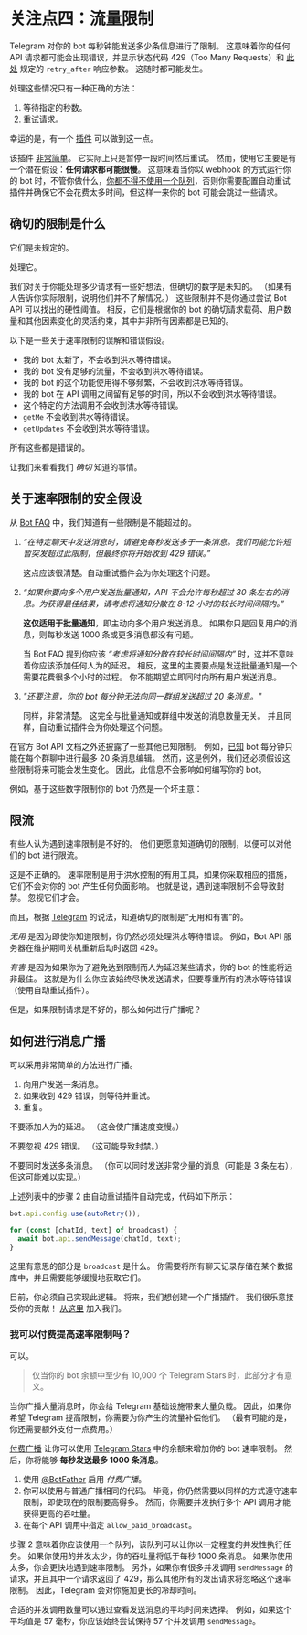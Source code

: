 # 关注点四：流量限制

Telegram 对你的 bot 每秒钟能发送多少条信息进行了限制。
这意味着你的任何 API 请求都可能会出现错误，并显示状态代码 429（Too Many Requests）和 [此处](https://core.telegram.org/bots/api#responseparameters) 规定的 `retry_after` 响应参数。
这随时都可能发生。

处理这些情况只有一种正确的方法：

1. 等待指定的秒数。
2. 重试请求。

幸运的是，有一个 [插件](../plugins/auto-retry) 可以做到这一点。

该插件 [非常简单](https://github.com/grammyjs/auto-retry/blob/main/src/mod.ts)。
它实际上只是暂停一段时间然后重试。
然而，使用它主要是有一个潜在假设：**任何请求都可能很慢**。
这意味着当你以 webhook 的方式运行你的 bot 时，不管你做什么，[你都不得不使用一个队列](../guide/deployment-types#及时结束-webhook-请求)，否则你需要配置自动重试插件并确保它不会花费太多时间，但这样一来你的 bot 可能会跳过一些请求。

## 确切的限制是什么

它们是未规定的。

处理它。

我们对关于你能处理多少请求有一些好想法，但确切的数字是未知的。
（如果有人告诉你实际限制，说明他们并不了解情况。）
这些限制并不是你通过尝试 Bot API 可以找出的硬性阈值。
相反，它们是根据你的 bot 的确切请求载荷、用户数量和其他因素变化的灵活约束，其中并非所有因素都是已知的。

以下是一些关于速率限制的误解和错误假设。

- 我的 bot 太新了，不会收到洪水等待错误。
- 我的 bot 没有足够的流量，不会收到洪水等待错误。
- 我的 bot 的这个功能使用得不够频繁，不会收到洪水等待错误。
- 我的 bot 在 API 调用之间留有足够的时间，所以不会收到洪水等待错误。
- 这个特定的方法调用不会收到洪水等待错误。
- `getMe` 不会收到洪水等待错误。
- `getUpdates` 不会收到洪水等待错误。

所有这些都是错误的。

让我们来看看我们 _确切_ 知道的事情。

## 关于速率限制的安全假设

从 [Bot FAQ](https://core.telegram.org/bots/faq#my-bot-is-hitting-limits-how-do-i-avoid-this) 中，我们知道有一些限制是不能超过的。

1. _“在特定聊天中发送消息时，请避免每秒发送多于一条消息。我们可能允许短暂突发超过此限制，但最终你将开始收到 429 错误。”_

   这点应该很清楚。自动重试插件会为你处理这个问题。

2. _“如果你要向多个用户发送批量通知，API 不会允许每秒超过 30 条左右的消息。为获得最佳结果，请考虑将通知分散在 8-12 小时的较长时间间隔内。”_

   **这仅适用于批量通知**，即主动向多个用户发送消息。
   如果你只是回复用户的消息，则每秒发送 1000 条或更多消息都没有问题。

   当 Bot FAQ 提到你应该 _“考虑将通知分散在较长时间间隔内”_ 时，这并不意味着你应该添加任何人为的延迟。
   相反，这里的主要要点是发送批量通知是一个需要花费很多个小时的过程。
   你不能期望立即同时向所有用户发送消息。

3. _"还要注意，你的 bot 每分钟无法向同一群组发送超过 20 条消息。"_

   同样，非常清楚。
   这完全与批量通知或群组中发送的消息数量无关。
   并且同样，自动重试插件会为你处理这个问题。

在官方 Bot API 文档之外还披露了一些其他已知限制。
例如，[已知](https://t.me/tdlibchat/146123) bot 每分钟只能在每个群聊中进行最多 20 条消息编辑。
然而，这是例外，我们还必须假设这些限制将来可能会发生变化。
因此，此信息不会影响如何编写你的 bot。

例如，基于这些数字限制你的 bot 仍然是一个坏主意：

## 限流

有些人认为遇到速率限制是不好的。
他们更愿意知道确切的限制，以便可以对他们的 bot 进行限流。

这是不正确的。
速率限制是用于洪水控制的有用工具，如果你采取相应的措施，它们不会对你的 bot 产生任何负面影响。
也就是说，遇到速率限制不会导致封禁。
忽视它们才会。

而且，根据 [Telegram](https://t.me/tdlibchat/47285) 的说法，知道确切的限制是“无用和有害”的。

_无用_ 是因为即使你知道限制，你仍然必须处理洪水等待错误。
例如，Bot API 服务器在维护期间关机重新启动时返回 429。

_有害_ 是因为如果你为了避免达到限制而人为延迟某些请求，你的 bot 的性能将远非最佳。
这就是为什么你应该始终尽快发送请求，但要尊重所有的洪水等待错误（使用自动重试插件）。

但是，如果限制请求是不好的，那么如何进行广播呢？

## 如何进行消息广播

可以采用非常简单的方法进行广播。

1. 向用户发送一条消息。
2. 如果收到 429 错误，则等待并重试。
3. 重复。

不要添加人为的延迟。
（这会使广播速度变慢。）

不要忽视 429 错误。
（这可能导致封禁。）

不要同时发送多条消息。
（你可以同时发送非常少量的消息（可能是 3 条左右），但这可能难以实现。）

上述列表中的步骤 2 由自动重试插件自动完成，代码如下所示：

```ts
bot.api.config.use(autoRetry());

for (const [chatId, text] of broadcast) {
  await bot.api.sendMessage(chatId, text);
}
```

这里有意思的部分是 `broadcast` 是什么。
你需要将所有聊天记录存储在某个数据库中，并且需要能够缓慢地获取它们。

目前，你必须自己实现此逻辑。
将来，我们想创建一个广播插件。
我们很乐意接受你的贡献！
[从这里](https://t.me/grammyjs) 加入我们。

### 我可以付费提高速率限制吗？

可以。

> 仅当你的 bot 余额中至少有 10,000 个 Telegram Stars 时，此部分才有意义。

当你广播大量消息时，你会给 Telegram 基础设施带来大量负载。
因此，如果你希望 Telegram 提高限制，你需要为你产生的流量补偿他们。
（最有可能的是，你还需要额外支付一点费用。）

[付费广播](https://core.telegram.org/bots/api#paid-broadcasts) 让你可以使用 [Telegram Stars](https://t.me/BotNews/90) 中的余额来增加你的 bot 速率限制。
然后，你将能够 **每秒发送最多 1000 条消息**。

1. 使用 [@BotFather](https://t.me/BotFather) 启用 _付费广播_。
2. 你可以使用与普通广播相同的代码。
   毕竟，你仍然需要以同样的方式遵守速率限制，即使现在的限制要高得多。
   然而，你需要并发执行多个 API 调用才能获得更高的吞吐量。
3. 在每个 API 调用中指定 `allow_paid_broadcast`。

步骤 2 意味着你应该使用一个队列，该队列可以让你以一定程度的并发性执行任务。
如果你使用的并发太少，你的吞吐量将低于每秒 1000 条消息。
如果你使用太多，你会更快地遇到速率限制。
另外，如果你有很多并发调用 `sendMessage` 的请求，并且其中一个请求返回了 429，那么其他所有的发出请求将忽略这个速率限制。
因此，Telegram 会对你施加更长的冷却时间。

合适的并发调用数量可以通过查看发送消息的平均时间来选择。
例如，如果这个平均值是 57 毫秒，你应该始终尝试保持 57 个并发调用 `sendMessage`。

